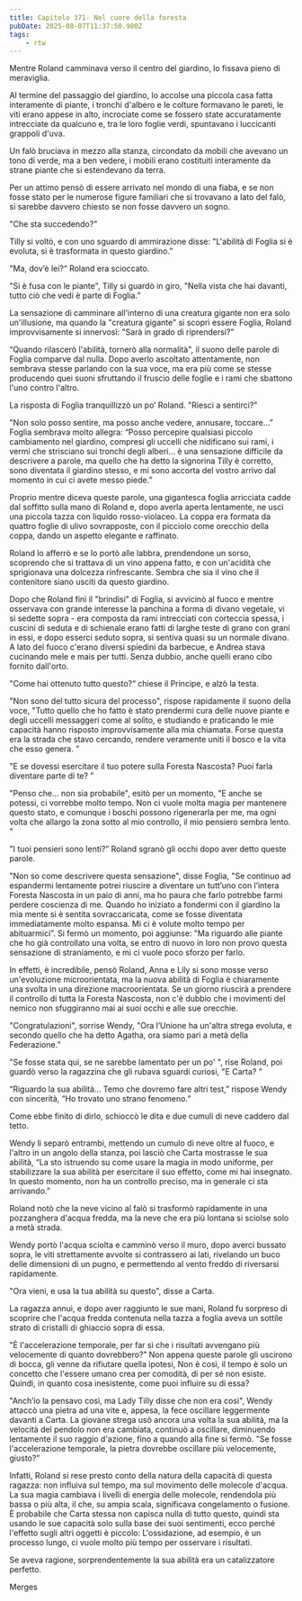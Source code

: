 ```yaml
---
title: Capitolo 371- Nel cuore della foresta
pubDate: 2025-08-07T11:37:50.980Z
tags:
    - rtw
---
```











Mentre Roland camminava verso il centro del giardino, lo fissava pieno di meraviglia.


Al termine del passaggio del giardino, lo accolse una piccola casa fatta interamente di piante, i tronchi d'albero e le colture formavano le pareti, le viti erano appese in alto, incrociate come se fossero state accuratamente intrecciate da qualcuno e, tra le loro foglie verdi, spuntavano i luccicanti grappoli d'uva.


Un falò bruciava in mezzo alla stanza, circondato da mobili che avevano un tono di verde, ma a ben vedere, i mobili erano costituiti interamente da strane piante che si estendevano da terra.


Per un attimo pensò di essere arrivato nel mondo di una fiaba, e se non fosse stato per le numerose figure familiari che si trovavano a lato del falò, si sarebbe davvero chiesto se non fosse davvero un sogno.


"Che sta succedendo?”


Tilly si voltò, e con uno sguardo di ammirazione disse: "L'abilità di Foglia si è evoluta, si è trasformata in questo giardino.”


"Ma, dov’è lei?“ Roland era scioccato.


"Si è fusa con le piante", Tilly si guardò in giro, "Nella vista che hai davanti, tutto ciò che vedi è parte di Foglia.”


La sensazione di camminare all'interno di una creatura gigante non era solo un'illusione, ma quando la "creatura gigante" si scoprì essere Foglia, Roland improvvisamente si innervosì: "Sarà in grado di riprendersi?”


“Quando rilascerò l'abilità, tornerò alla normalità", il suono delle parole di Foglia comparve dal nulla. Dopo averlo ascoltato attentamente, non sembrava stesse parlando con la sua voce, ma era più come se stesse producendo quei suoni sfruttando il fruscio delle foglie e i rami che sbattono l'uno contro l'altro.


La risposta di Foglia tranquillizzò un po’ Roland. "Riesci a sentirci?”


"Non solo posso sentire, ma posso anche vedere, annusare, toccare…” Foglia sembrava molto allegra: “Posso percepire qualsiasi piccolo cambiamento nel giardino, compresi gli uccelli che nidificano sui rami, i vermi che strisciano sui tronchi degli alberi… è una sensazione difficile da descrivere a parole, ma quello che ha detto la signorina Tilly è corretto, sono diventata il giardino stesso, e mi sono accorta del vostro arrivo dal momento in cui ci avete messo piede.”


Proprio mentre diceva queste parole, una gigantesca foglia arricciata cadde dal soffitto sulla mano di Roland e, dopo averla aperta lentamente, ne uscì una piccola tazza con liquido rosso-violaceo. La coppa era formata da quattro foglie di ulivo sovrapposte, con il picciolo come orecchio della coppa, dando un aspetto elegante e raffinato.


Roland lo afferrò e se lo portò alle labbra, prendendone un sorso, scoprendo che si trattava di un vino appena fatto, e con un'acidità che sprigionava una dolcezza rinfrescante. Sembra che sia il vino che il contenitore siano usciti da questo giardino.


Dopo che Roland finì il "brindisi" di Foglia, si avvicinò al fuoco e mentre osservava con grande interesse la panchina a forma di divano vegetale, vi si sedette sopra - era composta da rami intrecciati con corteccia spessa, i cuscini di seduta e di schienale erano fatti di larghe teste di grano con grani in essi, e dopo esserci seduto sopra, si sentiva quasi su un normale divano. A lato del fuoco c'erano diversi spiedini da barbecue, e Andrea stava cucinando mele e mais per tutti. Senza dubbio, anche quelli erano cibo fornito dall'orto.


"Come hai ottenuto tutto questo?“ chiese il Principe, e alzò la testa.


"Non sono del tutto sicura del processo", rispose rapidamente il suono della voce, "Tutto quello che ho fatto è stato prendermi cura delle nuove piante e degli uccelli messaggeri come al solito, e studiando e praticando le mie capacità hanno risposto improvvisamente alla mia chiamata. Forse questa era la strada che stavo cercando, rendere veramente uniti il bosco e la vita che esso genera. ”


"E se dovessi esercitare il tuo potere sulla Foresta Nascosta? Puoi farla diventare parte di te? ”


"Penso che… non sia probabile", esitò per un momento, "E anche se potessi, ci vorrebbe molto tempo. Non ci vuole molta magia per mantenere questo stato, e comunque i boschi possono rigenerarla per me, ma ogni volta che allargo la zona sotto al mio controllo, il mio pensiero sembra lento. ”


"I tuoi pensieri sono lenti?” Roland sgranò gli occhi dopo aver detto queste parole.


"Non so come descrivere questa sensazione", disse Foglia, "Se continuo ad espandermi lentamente potrei riuscire a diventare un tutt’uno con l’intera Foresta Nascosta in un paio di anni, ma ho paura che farlo potrebbe farmi perdere coscienza di me. Quando ho iniziato a fondermi con il giardino la mia mente si è sentita sovraccaricata, come se fosse diventata immediatamente molto espansa. Mi ci è volute molto tempo per abituarmici”. Si fermò un momento, poi aggiunse: "Ma riguardo alle piante che ho già controllato una volta, se entro di nuovo in loro non provo questa sensazione di straniamento, e mi ci vuole poco sforzo per farlo.


In effetti, è incredibile, pensò Roland, Anna e Lily si sono mosse verso un'evoluzione microorientata, ma la nuova abilità di Foglia è chiaramente una svolta in una direzione macroorientata. Se un giorno riuscirà a prendere il controllo di tutta la Foresta Nascosta, non c'è dubbio che i movimenti del nemico non sfuggiranno mai ai suoi occhi e alle sue orecchie.


"Congratulazioni", sorrise Wendy, "Ora l’Unione ha un'altra strega evoluta, e secondo quello che ha detto Agatha, ora siamo pari a metà della Federazione.”


"Se fosse stata qui, se ne sarebbe lamentato per un po' ", rise Roland, poi guardò verso la ragazzina che gli rubava sguardi curiosi, "E Carta? ”


“Riguardo la sua abilità… Temo che dovremo fare altri test,” rispose Wendy con sincerità, “Ho trovato uno strano fenomeno.”


Come ebbe finito di dirlo, schioccò le dita e due cumuli di neve caddero dal tetto.


Wendy li separò entrambi, mettendo un cumulo di neve oltre al fuoco, e l'altro in un angolo della stanza, poi lasciò che Carta mostrasse le sua abilità, “La sto istruendo su come usare la magia in modo uniforme, per stabilizzare la sua abilità per esercitare il suo effetto, come mi hai insegnato. In questo momento, non ha un controllo preciso, ma in generale ci sta arrivando.”


Roland notò che la neve vicino al falò si trasformò rapidamente in una pozzanghera d'acqua fredda, ma la neve che era più lontana si sciolse solo a metà strada.


Wendy portò l'acqua sciolta e camminò verso il muro, dopo averci bussato sopra, le viti strettamente avvolte si contrassero ai lati, rivelando un buco delle dimensioni di un pugno, e permettendo al vento freddo di riversarsi rapidamente.


"Ora vieni, e usa la tua abilità su questo", disse a Carta.


La ragazza annuì, e dopo aver raggiunto le sue mani, Roland fu sorpreso di scoprire che l'acqua fredda contenuta nella tazza a foglia aveva un sottile strato di cristalli di ghiaccio sopra di essa.


"È l'accelerazione temporale, per far sì che i risultati avvengano più velocemente di quanto dovrebbero?” Non appena queste parole gli uscirono di bocca, gli venne da rifiutare quella ipotesi, Non è così, il tempo è solo un concetto che l'essere umano crea per comodità, di per sé non esiste. Quindi, in quanto cosa inesistente, come puoi influire su di essa?


"Anch’io la pensavo così, ma Lady Tilly disse che non era così", Wendy attaccò una pietra ad una vite e, appesa, la fece oscillare leggermente davanti a Carta. La giovane strega usò ancora una volta la sua abilità, ma la velocità del pendolo non era cambiata, continuò a oscillare, diminuendo lentamente il suo raggio d'azione, fino a quando alla fine si fermò. "Se fosse l'accelerazione temporale, la pietra dovrebbe oscillare più velocemente, giusto?”


Infatti, Roland si rese presto conto della natura della capacità di questa ragazza: non influiva sul tempo, ma sul movimento delle molecole d'acqua. La sua magia cambiava i livelli di energia delle molecole, rendendola più bassa o più alta, il che, su ampia scala, significava congelamento o fusione. È probabile che Carta stessa non capisca nulla di tutto questo, quindi sta usando le sue capacità solo sulla base dei suoi sentimenti, ecco perché l'effetto sugli altri oggetti è piccolo: L'ossidazione, ad esempio, è un processo lungo, ci vuole molto più tempo per osservare i risultati.


Se aveva ragione, sorprendentemente la sua abilità era un catalizzatore perfetto.










Merges








                                


                                



